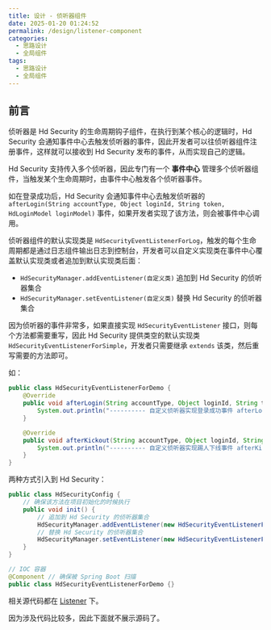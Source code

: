 ```yaml
---
title: 设计 - 侦听器组件
date: 2025-01-20 01:24:52
permalink: /design/listener-component
categories:
  - 思路设计
  - 全局组件
tags:
  - 思路设计
  - 全局组件
---
```


## 前言

侦听器是 Hd Security 的生命周期钩子组件，在执行到某个核心的逻辑时，Hd Security 会通知事件中心去触发侦听器的事件，因此开发者可以往侦听器组件注册事件，这样就可以接收到 Hd Security 发布的事件，从而实现自己的逻辑。

Hd Security 支持传入多个侦听器，因此专门有一个 **事件中心** 管理多个侦听器组件，当触发某个生命周期时，由事件中心触发各个侦听器事件。

如在登录成功后，Hd Security 会通知事件中心去触发侦听器的 `afterLogin(String accountType, Object loginId, String token, HdLoginModel loginModel)` 事件，如果开发者实现了该方法，则会被事件中心调用。

侦听器组件的默认实现类是 `HdSecurityEventListenerForLog`，触发的每个生命周期都是通过日志组件输出日志到控制台，开发者可以自定义实现类在事件中心覆盖默认实现类或者追加到默认实现类后面：

- `HdSecurityManager.addEventListener(自定义类)` 追加到 Hd Security 的侦听器集合
- `HdSecurityManager.setEventListener(自定义类)` 替换 Hd Security 的侦听器集合

因为侦听器的事件非常多，如果直接实现 `HdSecurityEventListener` 接口，则每个方法都需要重写，因此 Hd Security 提供类空的默认实现类 `HdSecurityEventListenerForSimple`，开发者只需要继承 `extends` 该类，然后重写需要的方法即可。

如：

```java
public class HdSecurityEventListenerForDemo {
    @Override
    public void afterLogin(String accountType, Object loginId, String token, HdLoginModel loginModel) {
        System.out.println("---------- 自定义侦听器实现登录成功事件 afterLogin");
    }

    @Override
    public void afterKickout(String accountType, Object loginId, String token) {
        System.out.println("---------- 自定义侦听器实现踢人下线事件 afterKickout");
    }
}
```

两种方式引入到 Hd Security：

```java
public class HdSecurityConfig {
    // 确保该方法在项目初始化的时候执行
    public void init() {
        // 追加到 Hd Security 的侦听器集合
        HdSecurityManager.addEventListener(new HdSecurityEventListenerForDemo());
        // 替换 Hd Security 的侦听器集合
        HdSecurityManager.setEventListener(new HdSecurityEventListenerForDemo());
    }
}

// IOC 容器
@Component // 确保被 Spring Boot 扫描
public class HdSecurityEventListenerForDemo {}
```

相关源代码都在 [Listener](https://github.com/Kele-Bingtang/hd-security/tree/master/hd-security-core/src/main/java/cn/youngkbt/hdsecurity/listener) 下。

因为涉及代码比较多，因此下面就不展示源码了。
